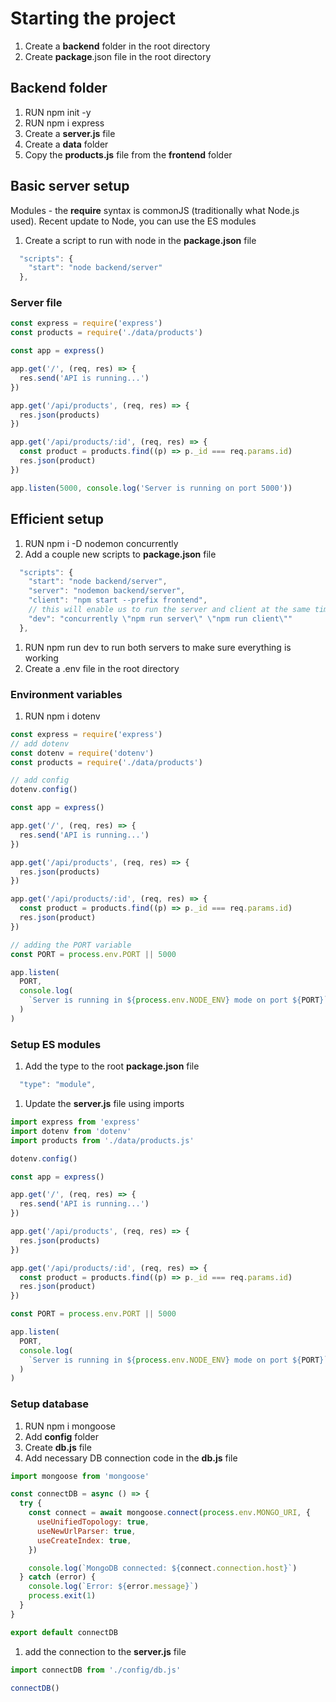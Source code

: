 # Starting the project

1. Create a **backend** folder in the root directory
1. Create **package**.json file in the root directory

## Backend folder

1. RUN npm init -y
1. RUN npm i express
1. Create a **server.js** file
1. Create a **data** folder
1. Copy the **products.js** file from the **frontend** folder

## Basic server setup

Modules - the **require** syntax is commonJS (traditionally what Node.js used). Recent update to Node, you can use the ES modules

1. Create a script to run with node in the **package.json** file

```javascript
  "scripts": {
    "start": "node backend/server"
  },
```

### Server file

```javascript
const express = require('express')
const products = require('./data/products')

const app = express()

app.get('/', (req, res) => {
  res.send('API is running...')
})

app.get('/api/products', (req, res) => {
  res.json(products)
})

app.get('/api/products/:id', (req, res) => {
  const product = products.find((p) => p._id === req.params.id)
  res.json(product)
})

app.listen(5000, console.log('Server is running on port 5000'))
```

## Efficient setup

1. RUN npm i -D nodemon concurrently
1. Add a couple new scripts to **package.json** file

```javascript
  "scripts": {
    "start": "node backend/server",
    "server": "nodemon backend/server",
    "client": "npm start --prefix frontend",
    // this will enable us to run the server and client at the same time
    "dev": "concurrently \"npm run server\" \"npm run client\""
  },
```

1. RUN npm run dev to run both servers to make sure everything is working
1. Create a .env file in the root directory

### Environment variables

1. RUN npm i dotenv

```javascript
const express = require('express')
// add dotenv
const dotenv = require('dotenv')
const products = require('./data/products')

// add config
dotenv.config()

const app = express()

app.get('/', (req, res) => {
  res.send('API is running...')
})

app.get('/api/products', (req, res) => {
  res.json(products)
})

app.get('/api/products/:id', (req, res) => {
  const product = products.find((p) => p._id === req.params.id)
  res.json(product)
})

// adding the PORT variable
const PORT = process.env.PORT || 5000

app.listen(
  PORT,
  console.log(
    `Server is running in ${process.env.NODE_ENV} mode on port ${PORT}`
  )
)
```

### Setup ES modules

1. Add the type to the root **package.json** file

```javascript
  "type": "module",
```

1. Update the **server.js** file using imports

```javascript
import express from 'express'
import dotenv from 'dotenv'
import products from './data/products.js'

dotenv.config()

const app = express()

app.get('/', (req, res) => {
  res.send('API is running...')
})

app.get('/api/products', (req, res) => {
  res.json(products)
})

app.get('/api/products/:id', (req, res) => {
  const product = products.find((p) => p._id === req.params.id)
  res.json(product)
})

const PORT = process.env.PORT || 5000

app.listen(
  PORT,
  console.log(
    `Server is running in ${process.env.NODE_ENV} mode on port ${PORT}`
  )
)
```

### Setup database

1. RUN npm i mongoose
1. Add **config** folder
1. Create **db.js** file
1. Add necessary DB connection code in the **db.js** file

```javascript
import mongoose from 'mongoose'

const connectDB = async () => {
  try {
    const connect = await mongoose.connect(process.env.MONGO_URI, {
      useUnifiedTopology: true,
      useNewUrlParser: true,
      useCreateIndex: true,
    })

    console.log(`MongoDB connected: ${connect.connection.host}`)
  } catch (error) {
    console.log(`Error: ${error.message}`)
    process.exit(1)
  }
}

export default connectDB
```

1. add the connection to the **server.js** file

```javascript
import connectDB from './config/db.js'

connectDB()
```
